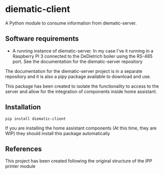 # diematic-client

A Python module to consume information from diematic-server.

## Software requirements

 * A running instance of diematic-server. In my case I've it running in a Raspberry PI 3 connected to the DeDietrich boiler using the RS-485 port. See the documentation for the diematic-server repository

The documentation for the diematic-server project is in a separate repository and it is also a pipy package available to download and use.

This package has been created to isolate the functionality to access to the server and allow for the integration of components inside home assistant.

## Installation

```
pip install diematic-client
```

If you are installing the home assistant components (At this time, they are WIP) they should install this package automatically

## References

This project has been created following the original structure of the IPP printer module
